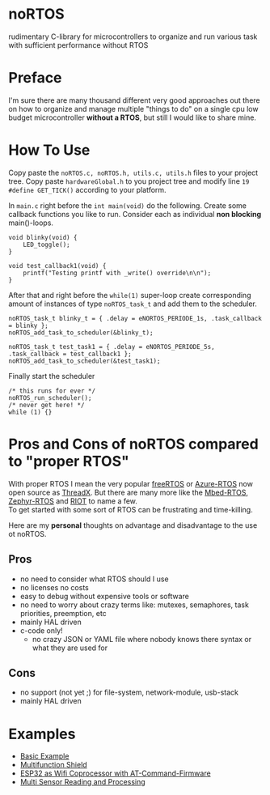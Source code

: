 # noRTOS
rudimentary C-library for microcontrollers to organize and run various task with sufficient performance without RTOS

# Preface
I'm sure there are many thousand different very good approaches out there on how to organize and manage multiple "things to do" on a single cpu low budget microcontroller **without a RTOS**, but still I would like to share mine.

# How To Use
Copy paste the ```noRTOS.c, noRTOS.h, utils.c, utils.h``` files to your project tree.
Copy paste ```hardwareGlobal.h``` to you project tree and modify line ```19 #define GET_TICK()``` according to your platform.

In ```main.c``` right before the ```int main(void)```  do the following.
Create some callback functions you like to run.
Consider each as individual **non blocking** main()-loops.   

```
void blinky(void) {
    LED_toggle();
}

void test_callback1(void) {
    printf("Testing printf with _write() override\n\n");
}

```
After that and right before the ```while(1)``` super-loop create corresponding amount of instances of type ```noRTOS_task_t``` and add them to the scheduler.   

```
noRTOS_task_t blinky_t = { .delay = eNORTOS_PERIODE_1s, .task_callback = blinky };
noRTOS_add_task_to_scheduler(&blinky_t);

noRTOS_task_t test_task1 = { .delay = eNORTOS_PERIODE_5s, .task_callback = test_callback1 };
noRTOS_add_task_to_scheduler(&test_task1);

```
Finally start the scheduler   

```
/* this runs for ever */
noRTOS_run_scheduler();
/* never get here! */
while (1) {}

```
# Pros and Cons of noRTOS compared to "proper RTOS"
With proper RTOS I mean the very popular [freeRTOS](https://www.freertos.org/) or [Azure-RTOS](https://github.com/azure-rtos) now open source as [ThreadX](https://en.wikipedia.org/wiki/ThreadX). But there are many more like the [Mbed-RTOS](https://os.mbed.com/mbed-os/), [Zephyr-RTOS](https://www.zephyrproject.org/) and [RIOT](https://www.riot-os.org/) to name a few.  
To get started with some sort of RTOS can be frustrating and time-killing.  

Here are my **personal** thoughts on advantage and disadvantage to the use ot noRTOS.  

## Pros
- no need to consider what RTOS should I use
- no licenses no costs
- easy to debug without expensive tools or software
- no need to worry about crazy terms like: mutexes, semaphores, task priorities, preemption, etc
- mainly HAL driven
- c-code only!
    - no crazy JSON or YAML file where nobody knows there syntax or what they are used for

## Cons
- no support (not yet ;) for file-system, network-module, usb-stack
- mainly HAL driven

# Examples
- [Basic Example](Projects/Basic-Nucleo/README.md)
- [Multifunction Shield](Projects/Multi-Function-Shield/README.md)
- [ESP32 as Wifi Coprocessor with AT-Command-Firmware](Projects/AT-Commands/README.md)
- [Multi Sensor Reading and Processing](Projects/Multi-Sensors/README.md)